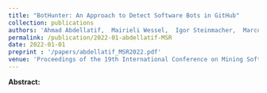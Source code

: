 ```yaml
---
title: "BotHunter: An Approach to Detect Software Bots in GitHub"
collection: publications
authors: 'Ahmad Abdellatif,  Mairieli Wessel,  Igor Steinmacher,  Marco Gerosa,  Emad Shihab'
permalink: /publication/2022-01-abdellatif-MSR
date: 2022-01-01
preprint : '/papers/abdellatif_MSR2022.pdf'
venue: 'Proceedings of the 19th International Conference on Mining Software Repositories (MSR&apos;22)'
---
```

 **Abstract:**  
